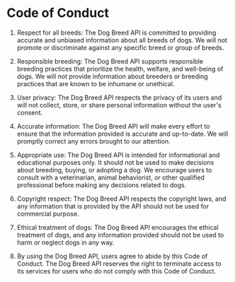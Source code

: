 # Code of Conduct

1. Respect for all breeds: The Dog Breed API is committed to providing accurate and unbiased information about all breeds of dogs. We will not promote or discriminate against any specific breed or group of breeds.

2. Responsible breeding: The Dog Breed API supports responsible breeding practices that prioritize the health, welfare, and well-being of dogs. We will not provide information about breeders or breeding practices that are known to be inhumane or unethical.

3. User privacy: The Dog Breed API respects the privacy of its users and will not collect, store, or share personal information without the user's consent.

4. Accurate information: The Dog Breed API will make every effort to ensure that the information provided is accurate and up-to-date. We will promptly correct any errors brought to our attention.

5. Appropriate use: The Dog Breed API is intended for informational and educational purposes only. It should not be used to make decisions about breeding, buying, or adopting a dog. We encourage users to consult with a veterinarian, animal behaviorist, or other qualified professional before making any decisions related to dogs.

6. Copyright respect: The Dog Breed API respects the copyright laws, and any information that is provided by the API should not be used for commercial purpose.

7. Ethical treatment of dogs: The Dog Breed API encourages the ethical treatment of dogs, and any information provided should not be used to harm or neglect dogs in any way.

8. By using the Dog Breed API, users agree to abide by this Code of Conduct. The Dog Breed API reserves the right to terminate access to its services for users who do not comply with this Code of Conduct.
